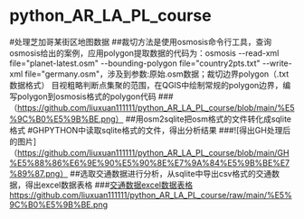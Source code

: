 # python_AR_LA_PL_course
#处理芝加哥某街区地图数据
##裁切方法是使用osmosis命令行工具，查询osmosis给出的案例，应用polygon提取数据的代码为：osmosis --read-xml file="planet-latest.osm" --bounding-polygon file="country2pts.txt" --write-xml file="germany.osm"，涉及到参数:原始.osm数据；裁切边界polygon（.txt数据格式）
目视粗略判断点集聚的范围，在QGIS中绘制常规的polygon边界，编写polygon到osmosis格式的polygon代码
###（https://github.com/liuxuan111111/python_AR_LA_PL_course/blob/main/%E5%9C%B0%E5%9B%BE.png）
##用osm2sqlite把osm格式的文件转化成sqlite格式
#GHPYTHON中读取sqlite格式的文件，得出分析结果
###![得出GH处理后的图片]（https://github.com/liuxuan111111/python_AR_LA_PL_course/blob/main/GH%E5%88%86%E6%9E%90%E5%90%8E%E7%9A%84%E5%9B%BE%E7%89%87.png）
##选取交通数据进行分析，从sqlite中导出csv格式的交通数据，得出excel数据表格
###[交通数据excel数据表格](https://github.com/liuxuan111111/python_AR_LA_PL_course/blob/main/way.csv)
https://github.com/liuxuan111111/python_AR_LA_PL_course/raw/main/%E5%9C%B0%E5%9B%BE.png

